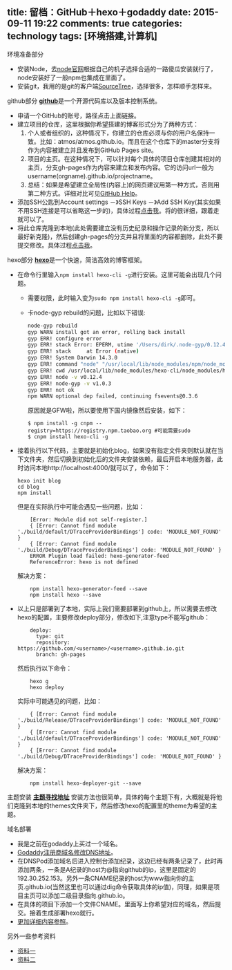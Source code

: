 title: 留档：GitHub＋hexo＋godaddy
date: 2015-09-11 19:22
comments: true
categories: technology 
tags: [环境搭建,计算机]
---
环境准备部分
* 安装Node，去[node官网](https://nodejs.org/)根据自己的机子选择合适的一路傻瓜安装就行了，node安装好了一般npm也集成在里面了。
* 安装git，我用的是git的客户端[SourceTree](https://www.sourcetreeapp.com/)，选择很多，怎样顺手怎样来。

github部分
[**github**](https://github.com/)是一个开源代码库以及版本控制系统。

* 申请一个GitHub的账号，路径点击上面链接。
* 建立项目的仓库，这里根据你希望搭建的博客形式分为了两种方式：
	1. 个人或者组织的，这种情况下，你建立的仓库必须与你的用户名保持一致。比如：atmos/atmos.github.io。而且在这个仓库下的master分支将作为内容被建立并且发布到GitHub Pages site。
	2. 项目的主页。在这种情况下，可以针对每个具体的项目仓库创建其相对的主页，分支gh-pages作为内容来建立和发布内容。它的访问url一般为username(orgname).github.io/projectname。
	3. 总结：如果是希望建立全局性(内容上)的网页建议用第一种方式，否则用第二种方式。详细对比可见[GitHub Help](https://help.github.com/articles/user-organization-and-project-pages/)。
* 添加SSH公匙到Account settings －》SSH Keys －》Add SSH Key(其实如果不用SSH连接是可以省略这一步的)，具体过程[点击我](https://help.github.com/articles/generating-ssh-keys/)。将的很详细，跟着走就可以了。
* 将此仓库克隆到本地(此处需要建立没有历史纪录和操作记录的新分支，所以最好新克隆)，然后创建gh-pages的分支并且将里面的内容都删除，此处不要提交修改。具体过程[点击我](https://help.github.com/articles/creating-project-pages-manually/)。

hexo部分
[**hexo**](https://hexo.io/zh-cn/)是一个快速，简洁高效的博客框架。

* 在命令行里输入`npm install hexo-cli -g`进行安装。这里可能会出现几个问题。
	* 需要权限，此时输入变为`sudo npm install hexo-cli -g`即可。
	* 卡node-gyp rebuild的问题，比如以下错误:
	
		~~~sh
		node-gyp rebuild
		gyp WARN install got an error, rolling back install
		gyp ERR! configure error 
		gyp ERR! stack Error: EPERM, utime '/Users/dirk/.node-gyp/0.12.4'
		gyp ERR! stack     at Error (native)
		gyp ERR! System Darwin 14.3.0
		gyp ERR! command "node" "/usr/local/lib/node_modules/npm/node_modules/node-gyp/bin/node-gyp.js" "rebuild"
		gyp ERR! cwd /usr/local/lib/node_modules/hexo-cli/node_modules/hexo-fs/node_modules/chokidar/node_modules/fsevents
		gyp ERR! node -v v0.12.4
		gyp ERR! node-gyp -v v1.0.3
		gyp ERR! not ok 
		npm WARN optional dep failed, continuing fsevents@0.3.6
		~~~

		原因就是GFW啦，所以要使用下国内镜像然后安装，如下：
		
		~~~
		$ npm install -g cnpm --registry=https://registry.npm.taobao.org #可能需要sudo
		$ cnpm install hexo-cli -g
		~~~
* 接着执行以下代码，主要就是初始化blog，如果没有指定文件夹则默认就在当下文件夹，然后切换到初始化后的文件夹安装依赖，最后开启本地服务器，此时访问本地http://localhost:4000/就可以了，命令如下：

	~~~
	hexo init blog
	cd blog
	npm install
	~~~
	但是在实际执行中可能会遇见一些问题，比如：

	~~~
		[Error: Module did not self-register.]
		{ [Error: Cannot find module './build/default/DTraceProviderBindings'] code: 'MODULE_NOT_FOUND' }
		{ [Error: Cannot find module './build/Debug/DTraceProviderBindings'] code: 'MODULE_NOT_FOUND' }
		ERROR Plugin load failed: hexo-generator-feed
		ReferenceError: hexo is not defined
	~~~
	解决方案：
	
	~~~
		npm install hexo-generator-feed --save
		npm install hexo --save
	~~~
* 以上只是部署到了本地，实际上我们需要部署到github上，所以需要去修改hexo的配置，主要修改deploy部分，修改如下,注意type不能写github：

	~~~
		deploy:
		  type: git
		  repository: https://github.com/<username>/<username>.github.io.git
		  branch: gh-pages
	~~~
	然后执行以下命令：
	
	~~~
		hexo g
		hexo deploy
	~~~
	实际中可能遇见的问题，比如：
	
	~~~
		{ [Error: Cannot find module './build/Release/DTraceProviderBindings'] code: 'MODULE_NOT_FOUND' }
		{ [Error: Cannot find module './build/default/DTraceProviderBindings'] code: 'MODULE_NOT_FOUND' }
		{ [Error: Cannot find module './build/Debug/DTraceProviderBindings'] code: 'MODULE_NOT_FOUND' }
	~~~
	解决方案：
	
	~~~
		npm install hexo-deployer-git --save
	~~~
	
主题安装
[**主题寻找地址**](https://github.com/hexojs/hexo/wiki/Themes)
安装方法也很简单，具体的每个主题下有，大概就是将他们克隆到本地的themes文件夹下，然后修改hexo的配置里的theme为希望的主题。

域名部署
* 我是之前在godaddy上买过一个域名。
* [Godaddy注册商域名修改DNS地址](https://support.dnspod.cn/Kb/showarticle/tsid/42)。
* 在DNSPod添加域名后进入控制台添加纪录，这边已经有两条记录了，此时再添加两条，一条是A纪录的host为@指向github的ip，这里是固定的192.30.252.153。另外一条CNAME纪录的host为www指向你的主页<username>.github.io(当然这里也可以通过dig命令获取具体的ip值)，同理，如果是项目主页可以添加二级目录指向<username>.github.io。
* 在具体的项目下添加一个文件CNAME。里面写上你希望对应的域名，然后提交。接着生成部署hexo就行。
* [更加详细内容参照](https://help.github.com/articles/about-custom-domains-for-github-pages-sites/)。

另外一些参考资料
* [资料一](http://ibruce.info/2013/11/22/hexo-your-blog/)
* [资料二](https://medium.com/@LovettLovett/github-pages-godaddy-f0318c2f25a)

	
